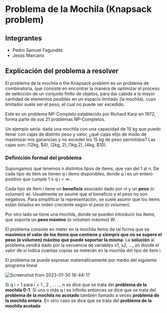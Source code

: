 # Problema de la Mochila (Knapsack problem)
## Integrantes
 - Pedro Samuel Fagundez
 - Jesús Marcano
 ## Explicación del problema a resolver
El problema de la mochila o the Knapsack problem es un problema de combinatoria, que consiste en encontrar la manera de optimizar el proceso de selección de un conjunto finito de objetos, para dar cabida a la mayor cantidad de elementos posibles en un espacio limitado (la mochila), cuyo limitador suele ser el peso, el cual no puede ser excedido.

Este es un problema NP-Completo establecido por Richard Karp en 1972, forma parte de sus 21 problemas NP-Completos.

Un ejemplo sería: dada una mochila con una capacidad de 15 kg que puedo llenar con cajas de distinto peso y valor, ¿qué cajas elijo de modo de maximizar mis ganancias y no exceder los 15 kg de peso permitidos? Las cajas son: (12kg, $4), (2kg, $2), (1kg,$2), (4kg, $10).

### Definición formal del problema

Supongamos que tenemos n distintos tipos de ítems, que van del 1 al n. De cada tipo de ítem se tienen  q i  ítems disponibles, donde  q i  es un entero positivo que cumple 1 ≤ q i < ∞  .

Cada tipo de ítem _i_ tiene un **beneficio** asociado dado por _vi_ y un **peso** (o volumen) _wi_. Usualmente se asume que el beneficio y el peso no son negativos. Para simplificar la representación, se suele asumir que los ítems están listados en orden creciente según el peso (o volumen).

Por otro lado se tiene una mochila, donde se pueden introducir los ítems, que soporta un **peso máximo** (o volumen máximo) _W_.

El problema consiste en meter en la mochila ítems de tal forma que se **maximice el valor de los ítems que contiene y siempre que no se supere el peso (o volumen) máximo que puede soportar la misma**. La **solución** al problema vendrá dado por la secuencia de variables _x1_, _x2_, ..., _xn_ donde el valor de _xi_ indica cuantas copias se meterán en la mochila del tipo de ítem i.

El problema se puede expresar matemáticamente por medio del siguiente programa lineal

![Screenshot from 2023-01-30 18-44-17](https://user-images.githubusercontent.com/36381930/215613237-98634044-90b2-4685-9ea8-262152fc49d5.png)


Si q i = 1  para  i = 1 , 2 , . . . , n  se dice que se trata del **problema de la mochila 0-1**. Si uno o más  q i  es infinito entonces se dice que se trata del **problema de la mochila no acotado** también llamado a veces **problema de la mochila entera**. En otro caso se dice que se trata del **problema de la mochila acotado**
